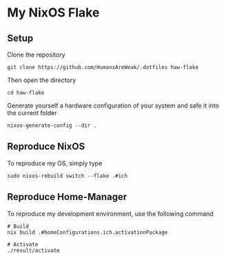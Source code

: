 # My NixOS Flake

## Setup

Clone the repository

```
git clone https://github.com/HumansAreWeak/.dotfiles haw-flake
```

Then open the directory

```
cd haw-flake
```

Generate yourself a hardware configuration of your system and safe it into the current folder

```
nixos-generate-config --dir .
```

## Reproduce NixOS

To reproduce my OS, simply type

```
sudo nixos-rebuild switch --flake .#ich
```

## Reproduce Home-Manager

To reproduce my development environment, use the following command

```
# Build
nix build .#homeConfigurations.ich.activationPackage

# Activate
./result/activate
```